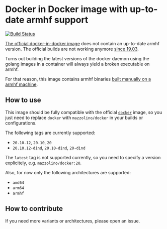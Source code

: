 # Docker in Docker image with up-to-date armhf support

[![Build Status](https://ci.strahlungsfrei.de/api/badges/djmaze/dind-image-with-armhf/status.svg)](https://ci.strahlungsfrei.de/djmaze/dind-image-with-armhf)

[The official docker-in-docker image](https://hub.docker.com/_/docker) does not contain an up-to-date armhf version. The official builds are not working anymore [since 19.03](https://github.com/docker-library/docker/issues/260).

Turns out building the latest versions of the docker daemon using the golang images in a container will always yield a broken executable on armhf.

For that reason, this image contains armhf binaries [built manually on a armhf machine](https://github.com/djmaze/docker-armhf-binaries).

## How to use

This image should be fully compatible with the official [`docker`](https://github.com/djmaze/docker-armhf-binaries) image, so you just need to replace `docker` with `mazzolino/docker` in your builds or configurations.

The following tags are currently supported:

- `20.10.12`, `20.10`, `20`
- `20.10.12-dind`, `20.10-dind`, `20-dind`

The `latest` tag is not supported currently, so you need to specify a version explicitely, e.g. `mazzolino/docker:20`.

Also, for now only the following architectures are supported:

- `amd64`
- `arm64`
- `armhf`

## How to contribute

If you need more variants or architectures, please open an issue.
